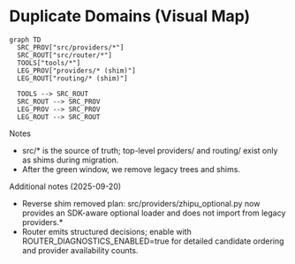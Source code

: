 # Duplicate Domains (Visual Map)

```mermaid
graph TD
  SRC_PROV["src/providers/*"]
  SRC_ROUT["src/router/*"]
  TOOLS["tools/*"]
  LEG_PROV["providers/* (shim)"]
  LEG_ROUT["routing/* (shim)"]

  TOOLS --> SRC_ROUT
  SRC_ROUT --> SRC_PROV
  LEG_PROV --> SRC_PROV
  LEG_ROUT --> SRC_ROUT
```

Notes
- src/* is the source of truth; top-level providers/ and routing/ exist only as shims during migration.
- After the green window, we remove legacy trees and shims.



Additional notes (2025-09-20)
- Reverse shim removed plan: src/providers/zhipu_optional.py now provides an SDK-aware optional loader and does not import from legacy providers.*
- Router emits structured decisions; enable with ROUTER_DIAGNOSTICS_ENABLED=true for detailed candidate ordering and provider availability counts.
